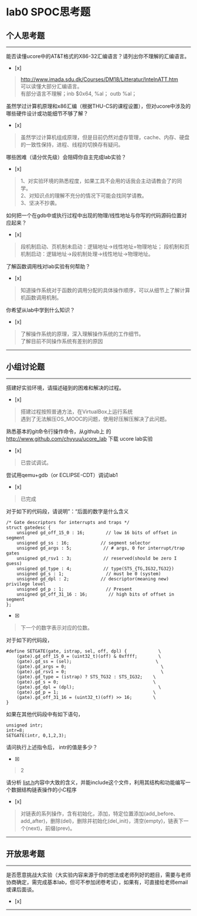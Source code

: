 # lab0 SPOC思考题

## 个人思考题

---

能否读懂ucore中的AT&T格式的X86-32汇编语言？请列出你不理解的汇编语言。
- [x]  

>  http://www.imada.sdu.dk/Courses/DM18/Litteratur/IntelnATT.htm  
可以读懂大部分汇编语言。  
有部分语言不理解；inb $0x64, %al； outb %al；

虽然学过计算机原理和x86汇编（根据THU-CS的课程设置），但对ucore中涉及的哪些硬件设计或功能细节不够了解？
- [x]  

>   虽然学过计算机组成原理，但是目前仍然对虚存管理，cache、内存、硬盘的一致性保持，进程、线程的切换存有疑问。


哪些困难（请分优先级）会阻碍你自主完成lab实验？
- [x]  

>   1、对实验环境的熟悉程度，如果工具不会用的话我会主动请教会了的同学。  
2、对知识点的理解不充分的情况下可能会找同学请教。  
3、坚决不抄袭。  

如何把一个在gdb中或执行过程中出现的物理/线性地址与你写的代码源码位置对应起来？
- [x]  

>   段机制启动、页机制未启动：逻辑地址->线性地址=物理地址；      段机制和页机制启动：逻辑地址->段机制处理->线性地址->物理地址。

了解函数调用栈对lab实验有何帮助？
- [x]  

>   知道操作系统对于函数的调用分配的具体操作顺序，可以从细节上了解计算机函数调用机制。

你希望从lab中学到什么知识？
- [x]  

>   了解操作系统的原理，深入理解操作系统的工作细节。  
了解目前不同操作系统有差别的原因   

---

## 小组讨论题

---

搭建好实验环境，请描述碰到的困难和解决的过程。
- [x]  

> 搭建过程按照普通方法，在VirtualBox上运行系统  
遇到了无法解压OS_MOOC的问题，使用好压解压解决了此问题。

熟悉基本的git命令行操作命令，从github上
的 http://www.github.com/chyyuu/ucore_lab 下载
ucore lab实验
- [x]  

> 已尝试调试。

尝试用qemu+gdb（or ECLIPSE-CDT）调试lab1
- [x]   

>  已完成

对于如下的代码段，请说明”：“后面的数字是什么含义
```
/* Gate descriptors for interrupts and traps */
struct gatedesc {
    unsigned gd_off_15_0 : 16;        // low 16 bits of offset in segment
    unsigned gd_ss : 16;            // segment selector
    unsigned gd_args : 5;            // # args, 0 for interrupt/trap gates
    unsigned gd_rsv1 : 3;            // reserved(should be zero I guess)
    unsigned gd_type : 4;            // type(STS_{TG,IG32,TG32})
    unsigned gd_s : 1;                // must be 0 (system)
    unsigned gd_dpl : 2;            // descriptor(meaning new) privilege level
    unsigned gd_p : 1;                // Present
    unsigned gd_off_31_16 : 16;        // high bits of offset in segment
};
```

- [x]  

> 下一个的数字表示对应的位数。

对于如下的代码段，
```
#define SETGATE(gate, istrap, sel, off, dpl) {            \
    (gate).gd_off_15_0 = (uint32_t)(off) & 0xffff;        \
    (gate).gd_ss = (sel);                                \
    (gate).gd_args = 0;                                    \
    (gate).gd_rsv1 = 0;                                    \
    (gate).gd_type = (istrap) ? STS_TG32 : STS_IG32;    \
    (gate).gd_s = 0;                                    \
    (gate).gd_dpl = (dpl);                                \
    (gate).gd_p = 1;                                    \
    (gate).gd_off_31_16 = (uint32_t)(off) >> 16;        \
}
```

如果在其他代码段中有如下语句，
```
unsigned intr;
intr=8;
SETGATE(intr, 0,1,2,3);
```
请问执行上述指令后， intr的值是多少？

- [x]  

> 2

请分析 [list.h](https://github.com/chyyuu/ucore_lab/blob/master/labcodes/lab2/libs/list.h)内容中大致的含义，并能include这个文件，利用其结构和功能编写一个数据结构链表操作的小C程序
- [x]  

>  对链表的系列操作，含有初始化，添加，特定位置添加(add_before、add_after)，删除(del)，删除并初始化(del_init)，清空(empty)，链表下一个(next)，前缀(prev)。

---

## 开放思考题

---

是否愿意挑战大实验（大实验内容来源于你的想法或老师列好的题目，需要与老师协商确定，需完成基本lab，但可不参加闭卷考试），如果有，可直接给老师email或课后面谈。
- [x]  

>  

---
